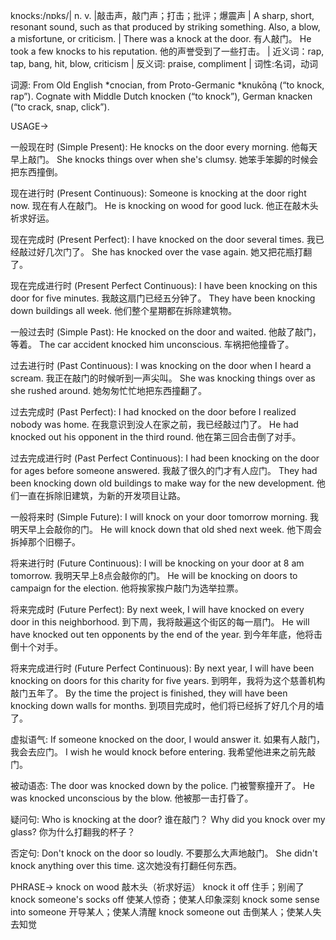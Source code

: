 knocks:/nɒks/| n. v. |敲击声，敲门声；打击；批评；爆震声 |  A sharp, short, resonant sound, such as that produced by striking something. Also, a blow, a misfortune, or criticism. | There was a knock at the door.  有人敲门。 He took a few knocks to his reputation. 他的声誉受到了一些打击。 | 近义词：rap, tap, bang, hit, blow, criticism | 反义词: praise, compliment | 词性:名词，动词

词源: From Old English *cnocian, from Proto-Germanic *knukōną (“to knock, rap”). Cognate with Middle Dutch knocken (“to knock”), German knacken (“to crack, snap, click”).

USAGE->

一般现在时 (Simple Present):
He knocks on the door every morning. 他每天早上敲门。
She knocks things over when she's clumsy.  她笨手笨脚的时候会把东西撞倒。


现在进行时 (Present Continuous):
Someone is knocking at the door right now.  现在有人在敲门。
He is knocking on wood for good luck. 他正在敲木头祈求好运。


现在完成时 (Present Perfect):
I have knocked on the door several times. 我已经敲过好几次门了。
She has knocked over the vase again. 她又把花瓶打翻了。


现在完成进行时 (Present Perfect Continuous):
I have been knocking on this door for five minutes. 我敲这扇门已经五分钟了。
They have been knocking down buildings all week. 他们整个星期都在拆除建筑物。


一般过去时 (Simple Past):
He knocked on the door and waited. 他敲了敲门，等着。
The car accident knocked him unconscious. 车祸把他撞昏了。


过去进行时 (Past Continuous):
I was knocking on the door when I heard a scream. 我正在敲门的时候听到一声尖叫。
She was knocking things over as she rushed around.  她匆匆忙忙地把东西撞翻了。


过去完成时 (Past Perfect):
I had knocked on the door before I realized nobody was home. 在我意识到没人在家之前，我已经敲过门了。
He had knocked out his opponent in the third round. 他在第三回合击倒了对手。


过去完成进行时 (Past Perfect Continuous):
I had been knocking on the door for ages before someone answered.  我敲了很久的门才有人应门。
They had been knocking down old buildings to make way for the new development. 他们一直在拆除旧建筑，为新的开发项目让路。


一般将来时 (Simple Future):
I will knock on your door tomorrow morning. 我明天早上会敲你的门。
He will knock down that old shed next week. 他下周会拆掉那个旧棚子。


将来进行时 (Future Continuous):
I will be knocking on your door at 8 am tomorrow.  我明天早上8点会敲你的门。
He will be knocking on doors to campaign for the election. 他将挨家挨户敲门为选举拉票。


将来完成时 (Future Perfect):
By next week, I will have knocked on every door in this neighborhood. 到下周，我将敲遍这个街区的每一扇门。
He will have knocked out ten opponents by the end of the year. 到今年年底，他将击倒十个对手。


将来完成进行时 (Future Perfect Continuous):
By next year, I will have been knocking on doors for this charity for five years. 到明年，我将为这个慈善机构敲门五年了。
By the time the project is finished, they will have been knocking down walls for months. 到项目完成时，他们将已经拆了好几个月的墙了。


虚拟语气:
If someone knocked on the door, I would answer it. 如果有人敲门，我会去应门。
I wish he would knock before entering. 我希望他进来之前先敲门。


被动语态:
The door was knocked down by the police. 门被警察撞开了。
He was knocked unconscious by the blow. 他被那一击打昏了。


疑问句:
Who is knocking at the door? 谁在敲门？
Why did you knock over my glass? 你为什么打翻我的杯子？


否定句:
Don't knock on the door so loudly. 不要那么大声地敲门。
She didn't knock anything over this time. 这次她没有打翻任何东西。



PHRASE->
knock on wood  敲木头（祈求好运）
knock it off  住手；别闹了
knock someone's socks off  使某人惊奇；使某人印象深刻
knock some sense into someone  开导某人；使某人清醒
knock someone out  击倒某人；使某人失去知觉
